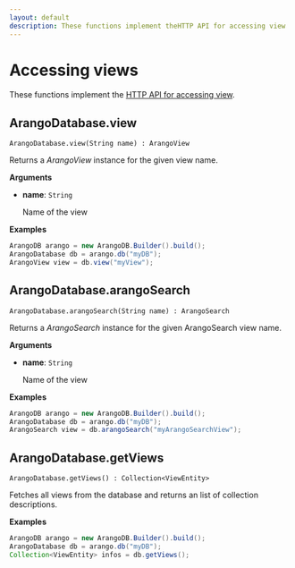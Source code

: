 ```yaml
---
layout: default
description: These functions implement theHTTP API for accessing view
---
```


# Accessing views

These functions implement the
[HTTP API for accessing view](../http/views-getting.html).

## ArangoDatabase.view

`ArangoDatabase.view(String name) : ArangoView`

Returns a _ArangoView_ instance for the given view name.

**Arguments**

- **name**: `String`

  Name of the view

**Examples**

```Java
ArangoDB arango = new ArangoDB.Builder().build();
ArangoDatabase db = arango.db("myDB");
ArangoView view = db.view("myView");
```

## ArangoDatabase.arangoSearch

`ArangoDatabase.arangoSearch(String name) : ArangoSearch`

Returns a _ArangoSearch_ instance for the given ArangoSearch view name.

**Arguments**

- **name**: `String`

  Name of the view

**Examples**

```Java
ArangoDB arango = new ArangoDB.Builder().build();
ArangoDatabase db = arango.db("myDB");
ArangoSearch view = db.arangoSearch("myArangoSearchView");
```

## ArangoDatabase.getViews

`ArangoDatabase.getViews() : Collection<ViewEntity>`

Fetches all views from the database and returns an list of collection descriptions.

**Examples**

```Java
ArangoDB arango = new ArangoDB.Builder().build();
ArangoDatabase db = arango.db("myDB");
Collection<ViewEntity> infos = db.getViews();
```
